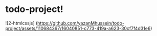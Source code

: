 # todo-project!
![2-htmlcssjs]
(https://github.com/yazanMhussein/todo-project/assets/110684367/16040851-c773-419a-a623-30cf7f4d31e6)
